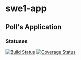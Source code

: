# swe1-app
## Poll's Application

### Statuses
[![Build Status](https://app.travis-ci.com/bissessk/swe1-app.svg?branch=main)](https://app.travis-ci.com/bissessk/swe1-app)
[![Coverage Status](https://coveralls.io/repos/github/bissessk/swe1-app/badge.svg?branch=main)](https://coveralls.io/github/bissessk/swe1-app?branch=main)
